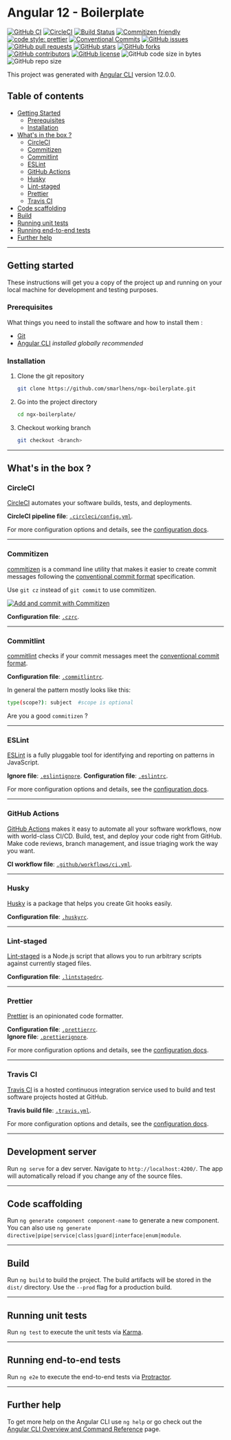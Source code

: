 # Angular 12 - Boilerplate

[![GitHub CI](https://github.com/smarlhens/ngx-boilerplate/workflows/ci/badge.svg?branch=ng-12)](https://github.com/smarlhens/ngx-boilerplate/actions/workflows/ci.yml)
[![CircleCI](https://circleci.com/gh/smarlhens/ngx-boilerplate/ng-12?style=svg)](https://circleci.com/gh/smarlhens/ngx-boilerplate)
[![Build Status](https://travis-ci.com/smarlhens/ngx-boilerplate.svg?branch=ng-12)](https://travis-ci.com/smarlhens/ngx-boilerplate)
[![Commitizen friendly](https://img.shields.io/badge/commitizen-friendly-brightgreen.svg)](http://commitizen.github.io/cz-cli/)
[![code style: prettier](https://img.shields.io/badge/code_style-prettier-ff69b4.svg)](https://github.com/prettier/prettier)
[![Conventional Commits](https://img.shields.io/badge/Conventional%20Commits-1.0.0-yellow.svg)](https://conventionalcommits.org)
[![GitHub issues](https://img.shields.io/github/issues/smarlhens/ngx-boilerplate)](https://github.com/smarlhens/ngx-boilerplate/issues)
[![GitHub pull requests](https://img.shields.io/github/issues-pr/smarlhens/ngx-boilerplate)](https://github.com/smarlhens/ngx-boilerplate/pulls)
[![GitHub stars](https://img.shields.io/github/stars/smarlhens/ngx-boilerplate)](https://github.com/smarlhens/ngx-boilerplate/stargazers)
[![GitHub forks](https://img.shields.io/github/forks/smarlhens/ngx-boilerplate)](https://github.com/smarlhens/ngx-boilerplate/network)
[![GitHub contributors](https://img.shields.io/github/contributors/smarlhens/ngx-boilerplate)](https://github.com/smarlhens/ngx-boilerplate/graphs/contributors)
[![GitHub license](https://img.shields.io/github/license/smarlhens/ngx-boilerplate)](https://github.com/smarlhens/ngx-boilerplate/tree/ng-12)
![GitHub code size in bytes](https://img.shields.io/github/languages/code-size/smarlhens/ngx-boilerplate)
![GitHub repo size](https://img.shields.io/github/repo-size/smarlhens/ngx-boilerplate)

This project was generated with [Angular CLI](https://github.com/angular/angular-cli) version 12.0.0.

## Table of contents

- [Getting Started](#getting-started)
  - [Prerequisites](#prerequisites)
  - [Installation](#installation)
- [What's in the box ?](#whats-in-the-box-)
  - [CircleCI](#circleci)
  - [Commitizen](#commitizen)
  - [Commitlint](#commitlint)
  - [ESLint](#eslint)
  - [GitHub Actions](#github-actions)
  - [Husky](#husky)
  - [Lint-staged](#lint-staged)
  - [Prettier](#prettier)
  - [Travis CI](#travis-ci)
- [Code scaffolding](#code-scaffolding)
- [Build](#build)
- [Running unit tests](#running-unit-tests)
- [Running end-to-end tests](#running-end-to-end-tests)
- [Further help](#further-help)

---

## Getting started

These instructions will get you a copy of the project up and running on your local machine for development and testing purposes.

### Prerequisites

What things you need to install the software and how to install them :

- [Git](https://git-scm.com/)
- [Angular CLI](https://cli.angular.io/) _installed globally recommended_

### Installation

1. Clone the git repository

   ```bash
   git clone https://github.com/smarlhens/ngx-boilerplate.git
   ```

1. Go into the project directory

   ```bash
   cd ngx-boilerplate/
   ```

1. Checkout working branch

   ```bash
   git checkout <branch>
   ```

---

## What's in the box ?

### CircleCI

[CircleCI](https://circleci.com/) automates your software builds, tests, and deployments.

**CircleCI pipeline file**: [`.circleci/config.yml`](https://github.com/smarlhens/ngx-boilerplate/blob/ng-12/.circleci/config.yml).

For more configuration options and details, see the [configuration docs](https://circleci.com/docs/).

---

### Commitizen

[commitizen](https://github.com/commitizen/cz-cli) is a command line utility that makes it easier to create commit messages following the [conventional commit format](https://conventionalcommits.org) specification.

Use `git cz` instead of `git commit` to use commitizen.

[![Add and commit with Commitizen](https://github.com/commitizen/cz-cli/raw/master/meta/screenshots/add-commit.png)](https://github.com/commitizen/cz-cli/raw/master/meta/screenshots/add-commit.png)

**Configuration file**: [`.czrc`](https://github.com/smarlhens/ngx-boilerplate/blob/ng-12/.czrc).

---

### Commitlint

[commitlint](https://github.com/conventional-changelog/commitlint) checks if your commit messages meet the [conventional commit format](https://conventionalcommits.org).

**Configuration file**: [`.commitlintrc`](https://github.com/smarlhens/ngx-boilerplate/blob/ng-12/.commitlintrc).

In general the pattern mostly looks like this:

```sh
type(scope?): subject  #scope is optional
```

Are you a good `commitizen` ?

---

### ESLint

[ESLint](https://eslint.org/) is a fully pluggable tool for identifying and reporting on patterns in JavaScript.

**Ignore file**: [`.eslintignore`](https://github.com/smarlhens/ngx-boilerplate/blob/ng-12/.eslintignore).
**Configuration file**: [`.eslintrc`](https://github.com/smarlhens/ngx-boilerplate/blob/ng-12/.eslintrc).

For more configuration options and details, see the [configuration docs](https://eslint.org/docs/user-guide/configuring).

---

### GitHub Actions

[GitHub Actions](https://github.com/features/actions) makes it easy to automate all your software workflows, now with world-class CI/CD. Build, test, and deploy your code right from GitHub. Make code reviews, branch management, and issue triaging work the way you want.

**CI workflow file**: [`.github/workflows/ci.yml`](https://github.com/smarlhens/ngx-boilerplate/blob/ng-12/.github/workflows/ci.yml).

---

### Husky

[Husky](https://github.com/typicode/husky) is a package that helps you create Git hooks easily.

**Configuration file**: [`.huskyrc`](https://github.com/smarlhens/ngx-boilerplate/blob/ng-12/.huskyrc).

---

### Lint-staged

[Lint-staged](https://github.com/okonet/lint-staged) is a Node.js script that allows you to run arbitrary scripts against currently staged files.

**Configuration file**: [`.lintstagedrc`](https://github.com/smarlhens/ngx-boilerplate/blob/ng-12/.lintstagedrc).

---

### Prettier

[Prettier](https://prettier.io/) is an opinionated code formatter.

**Configuration file**: [`.prettierrc`](https://github.com/smarlhens/ngx-boilerplate/blob/ng-12/.prettierrc).  
**Ignore file**: [`.prettierignore`](https://github.com/smarlhens/ngx-boilerplate/blob/ng-12/.prettierignore).

For more configuration options and details, see the [configuration docs](https://prettier.io/docs/en/configuration.html).

---

### Travis CI

[Travis CI](https://travis-ci.com/) is a hosted continuous integration service used to build and test software projects hosted at GitHub.

**Travis build file**: [`.travis.yml`](https://github.com/smarlhens/ngx-boilerplate/blob/ng-12/.travis.yml).

For more configuration options and details, see the [configuration docs](https://docs.travis-ci.com/).

---

## Development server

Run `ng serve` for a dev server. Navigate to `http://localhost:4200/`. The app will automatically reload if you change any of the source files.

---

## Code scaffolding

Run `ng generate component component-name` to generate a new component. You can also use `ng generate directive|pipe|service|class|guard|interface|enum|module`.

---

## Build

Run `ng build` to build the project. The build artifacts will be stored in the `dist/` directory. Use the `--prod` flag for a production build.

---

## Running unit tests

Run `ng test` to execute the unit tests via [Karma](https://karma-runner.github.io).

---

## Running end-to-end tests

Run `ng e2e` to execute the end-to-end tests via [Protractor](http://www.protractortest.org/).

---

## Further help

To get more help on the Angular CLI use `ng help` or go check out the [Angular CLI Overview and Command Reference](https://angular.io/cli) page.
